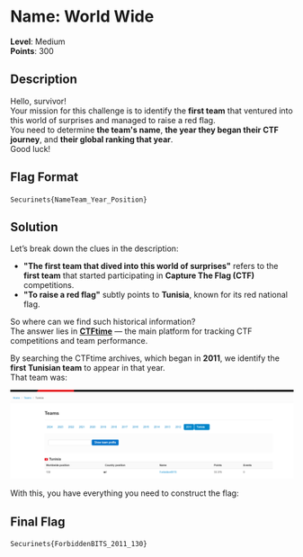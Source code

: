 # Name: World Wide
**Level**: Medium  
**Points**: 300

## Description
Hello, survivor!  
Your mission for this challenge is to identify the **first team** that ventured into this world of surprises and managed to raise a red flag.  
You need to determine **the team's name**, **the year they began their CTF journey**, and **their global ranking that year**.  
Good luck!

## Flag Format
`Securinets{NameTeam_Year_Position}`

## Solution
Let’s break down the clues in the description:

- **"The first team that dived into this world of surprises"** refers to the **first team** that started participating in **Capture The Flag (CTF)** competitions.
- **"To raise a red flag"** subtly points to **Tunisia**, known for its red national flag.

So where can we find such historical information?  
The answer lies in **[CTFtime](https://ctftime.org/)** — the main platform for tracking CTF competitions and team performance.

By searching the CTFtime archives, which began in **2011**, we identify the **first Tunisian team** to appear in that year.  
That team was:

![alt text](../assets/team.png)

With this, you have everything you need to construct the flag:

## Final Flag
`Securinets{ForbiddenBITS_2011_130}`